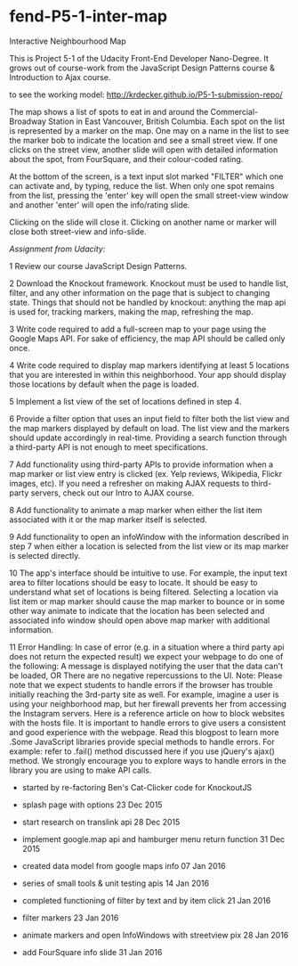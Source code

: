 fend-P5-1-inter-map
===================

Interactive Neighbourhood Map

This is Project 5-1 of the Udacity Front-End Developer Nano-Degree.
It grows out of course-work from the JavaScript Design Patterns course
& Introduction to Ajax course.

to see the working model:
http://krdecker.github.io/P5-1-submission-repo/

The map shows a list of spots to eat in and around the Commercial-Broadway Station in East Vancouver, British Columbia. Each spot on the list is represented by a marker on the map. One may on a name in the list to see the marker bob to indicate the location and see a small street view. If one clicks on the street view, another slide will open with detailed information about the spot, from FourSquare, and their colour-coded rating.

At the bottom of the screen, is a text input slot marked "FILTER" which one can activate and, by typing, reduce the list. When only one spot remains from the list, pressing the 'enter' key will open the small street-view window and another 'enter' will open the info/rating slide.

Clicking on the slide will close it. Clicking on another name or marker will close both street-view and info-slide.






*Assignment from Udacity:*

1 Review our course JavaScript Design Patterns.

2 Download the Knockout framework. Knockout must be used to handle list, filter, and any other information on the page that is subject to changing state. Things that should not be handled by knockout: anything the map api is used for, tracking markers, making the map, refreshing the map.

3 Write code required to add a full-screen map to your page using the Google Maps API. For sake of efficiency, the map API should be called only once.

4 Write code required to display map markers identifying at least 5 locations that you are interested in within this neighborhood. Your app should display those locations by default when the page is loaded.

5 Implement a list view of the set of locations defined in step 4.

6 Provide a filter option that uses an input field to filter both the list view and the map markers displayed by default on load. The list view and the markers should update accordingly in real-time. Providing a search function through a third-party API is not enough to meet specifications.

7 Add functionality using third-party APIs to provide information when a map marker or list view entry is clicked (ex. Yelp reviews, Wikipedia, Flickr images, etc). If you need a refresher on making AJAX requests to third-party servers, check out our Intro to AJAX course.

8 Add functionality to animate a map marker when either the list item associated with it or the map marker itself is selected.

9 Add functionality to open an infoWindow with the information described in step 7 when either a location is selected from the list view or its map marker is selected directly.

10 The app's interface should be intuitive to use. For example, the input text area to filter locations should be easy to locate. It should be easy to understand what set of locations is being filtered. Selecting a location via list item or map marker should cause the map marker to bounce or in some other way animate to indicate that the location has been selected and associated info window should open above map marker with additional information.

11 Error Handling: In case of error (e.g. in a situation where a third party api does not return the expected result) we expect your webpage to do one of the following: A message is displayed notifying the user that the data can't be loaded, OR There are no negative repercussions to the UI. Note: Please note that we expect students to handle errors if the browser has trouble initially reaching the 3rd-party site as well. For example, imagine a user is using your neighborhood map, but her firewall prevents her from accessing the Instagram servers. Here is a reference article on how to block websites with the hosts file. It is important to handle errors to give users a consistent and good experience with the webpage. Read this blogpost to learn more .Some JavaScript libraries provide special methods to handle errors. For example: refer to .fail() method discussed here if you use jQuery's ajax() method. We strongly encourage you to explore ways to handle errors in the library you are using to make API calls.

- started by re-factoring Ben's Cat-Clicker code for KnockoutJS

- splash page with options 23 Dec 2015
- start research on translink api 28 Dec 2015
- implement google.map api and hamburger menu return function 31 Dec 2015
- created data model from google maps info 07 Jan 2016
- series of small tools & unit testing apis 14 Jan 2016
- completed functioning of filter by text and by item click 21 Jan 2016
- filter markers 23 Jan 2016
- animate markers and open InfoWindows with streetview pix 28 Jan 2016
- add FourSquare info slide 31 Jan 2016
